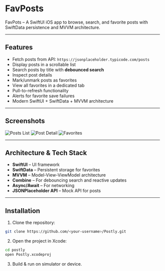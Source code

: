 # FavPosts
FavPots – A SwiftUI iOS app to browse, search, and favorite posts with SwiftData persistence and MVVM architecture.

---

## **Features**

- Fetch posts from API: `https://jsonplaceholder.typicode.com/posts`
- Display posts in a scrollable list
- Search posts by title with **debounced search**
- Inspect post details
- Mark/unmark posts as favorites
- View all favorites in a dedicated tab
- Pull-to-refresh functionality
- Alerts for favorite save failures
- Modern SwiftUI + SwiftData + MVVM architecture

---

## **Screenshots**

![Posts List](screenshots/posts_list.png)
![Post Detail](screenshots/post_detail.png)
![Favorites](screenshots/favorites.png)

---

## **Architecture & Tech Stack**

- **SwiftUI** – UI framework
- **SwiftData** – Persistent storage for favorites
- **MVVM** – Model-View-ViewModel architecture
- **Combine** – For debouncing search and reactive updates
- **Async/Await** – For networking
- **JSONPlaceholder API** – Mock API for posts

---

## **Installation**

1. Clone the repository:

```bash
git clone https://github.com/<your-username>/Postly.git
```

2. Open the project in Xcode:

```bash
cd postly
open Postly.xcodeproj
```

3. Build & run on simulator or device.
